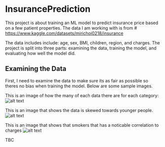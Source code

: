 # InsurancePrediction

This project is about training an ML model to predict insurance price based on a few patient properties. 
The data I am working with is from # https://www.kaggle.com/datasets/mirichoi0218/insurance

The data includes include: age, sex, BMI, children, region, and charges.
The project is split into three parts: examining the data, training the model, and evaluating how well the model did. 

## Examining the Data
First, I need to examine the data to make sure its as fair as possible so theres no bias when training the model. 
Below are some sample images.

This is an image of how the many of each data there are for each category:
![alt text](https://github.com/ryrichard/InsurancePrediction/origin/images/TotalDataFromEachCategory.png?raw=true)

This is an image that shows the data is skewed towards younger people.
![alt text](https://github.com/ryrichard/InsurancePrediction/origin/images/TotalPeopleForEachAge.png?raw=true)

This is an image that shows that smokers that has a noticable correlation to charges
![alt text](https://github.com/ryrichard/InsurancePrediction/origin/images/PairPlotForSmokers.png?raw=true)

TBC
